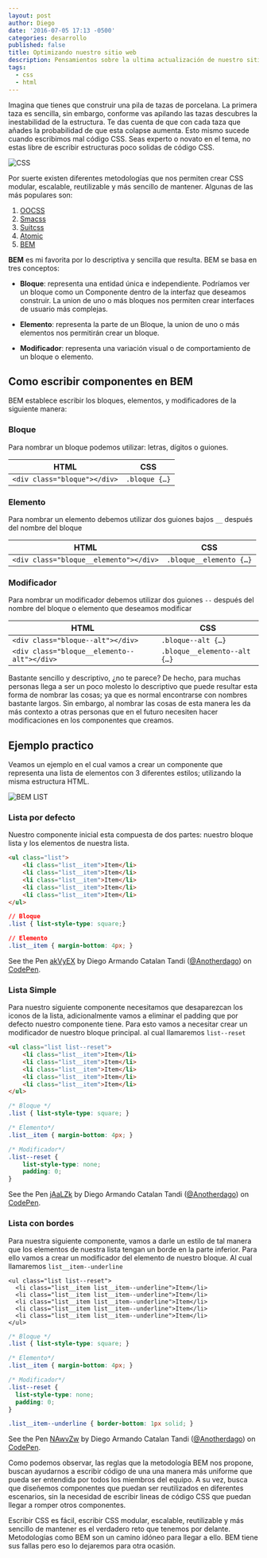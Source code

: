 ```yaml
---
layout: post
author: Diego
date: '2016-07-05 17:13 -0500'
categories: desarrollo
published: false
title: Optimizando nuestro sitio web
description: Pensamientos sobre la ultima actualización de nuestro sitio web.
tags:
  - css
  - html
---
```

Imagina que tienes que construir una pila de tazas de porcelana. La primera taza es sencilla, sin embargo, conforme vas apilando las tazas descubres la inestabilidad de la estructura. Te das cuenta de que con cada taza que añades la probabilidad de que esta colapse aumenta. Esto mismo sucede cuando escribimos mal código CSS. Seas experto o novato en el tema, no estas libre de escribir estructuras poco solidas de código CSS. 

![CSS]({{site.baseurl}}/uploads/stacked-espresso-cups.jpg)

Por suerte existen diferentes metodologías que nos permiten crear CSS modular, escalable, reutilizable y más sencillo de mantener. Algunas de las más populares son:

1. [OOCSS](http://oocss.org/)
2. [Smacss](http://smacss.com/)
3. [Suitcss](http://suitcss.github.io/)
4. [Atomic](http://github.com/nemophrost/atomic-css)
5. [BEM](https://en.bem.info/methodology/)


**BEM** es mi favorita por lo descriptiva y sencilla que resulta. BEM se basa en tres conceptos:

- **Bloque**: representa una entidad única e independiente. Podríamos ver un bloque como un Componente dentro de la interfaz que deseamos construir. La union de uno o más bloques nos permiten crear interfaces de usuario más complejas.

- **Elemento**: representa la parte de un Bloque, la union de uno o más elementos nos permitirán crear un bloque.

- **Modificador**: representa una variación visual o de comportamiento de un bloque o elemento.


## Como escribir componentes en BEM

BEM establece escribir los bloques, elementos, y modificadores de la siguiente manera:

### Bloque
Para nombrar un bloque podemos utilizar: letras, dígitos o guiones.

| HTML                       | CSS          |
|----------------------------|--------------|
|`<div class="bloque"></div>`| `.bloque {…}`|

### Elemento
Para nombrar un elemento debemos utilizar dos guiones bajos `__` después del nombre del bloque

| HTML                                 | CSS                    |
|--------------------------------------|------------------------|
|`<div class="bloque__elemento"></div>`| `.bloque__elemento {…}`|

### Modificador
Para nombrar un modificador debemos utilizar dos guiones `--` después del nombre del bloque o elemento que deseamos modificar

| HTML                                      | CSS                         |
|-------------------------------------------|-----------------------------|
|`<div class="bloque--alt"></div>`          | `.bloque--alt {…}`          |
|`<div class="bloque__elemento--alt"></div>`| `.bloque__elemento--alt {…}`|

Bastante sencillo y descriptivo, ¿no te parece? De hecho, para muchas personas llega a ser un poco molesto lo descriptivo que puede resultar esta forma de nombrar las cosas; ya que es normal encontrarse con nombres bastante largos. Sin embargo, al nombrar las cosas de esta manera les da más contexto a otras personas que en el futuro necesiten hacer modificaciones en los componentes que creamos. 

## Ejemplo practico

Veamos un ejemplo en el cual vamos a crear un componente que representa una lista de elementos con 3 diferentes estilos; utilizando la misma estructura HTML.

![BEM LIST]({{site.baseurl}}/uploads/BEM-LIST.png)

### Lista por defecto

Nuestro componente inicial esta compuesta de dos partes: nuestro bloque lista y los elementos de nuestra lista. 

```HTML
<ul class="list">
    <li class="list__item">Item</li>
    <li class="list__item">Item</li>
    <li class="list__item">Item</li>
    <li class="list__item">Item</li>
    <li class="list__item">Item</li> 
</ul>
```

```CSS
// Bloque 
.list { list-style-type: square;}

// Elemento
.list__item { margin-bottom: 4px; }
```

<p data-height="265" data-theme-id="0" data-slug-hash="akVyEX" data-default-tab="result" data-user="Anotherdago" data-embed-version="2" class="codepen">See the Pen <a href="http://codepen.io/Anotherdago/pen/akVyEX/">akVyEX</a> by Diego Armando Catalan Tandi (<a href="http://codepen.io/Anotherdago">@Anotherdago</a>) on <a href="http://codepen.io">CodePen</a>.</p>

### Lista Simple
Para nuestro siguiente componente necesitamos que desaparezcan los iconos de la lista, adicionalmente vamos a eliminar el padding que por defecto nuestro componente tiene. Para esto vamos a necesitar crear un modificador de nuestro bloque principal. al cual llamaremos `list--reset`

```HTML
<ul class="list list--reset">
	<li class="list__item">Item</li>
    <li class="list__item">Item</li>
    <li class="list__item">Item</li>
    <li class="list__item">Item</li>
    <li class="list__item">Item</li> 
</ul>
```

```CSS
/* Bloque */ 
.list { list-style-type: square; }

/* Elemento*/
.list__item { margin-bottom: 4px; }

/* Modificador*/
.list--reset {
	list-style-type: none;
  	padding: 0;
}
```
<p data-height="265" data-theme-id="0" data-slug-hash="jAaLZk" data-default-tab="result" data-user="Anotherdago" data-embed-version="2" class="codepen">See the Pen <a href="http://codepen.io/Anotherdago/pen/jAaLZk/">jAaLZk</a> by Diego Armando Catalan Tandi (<a href="http://codepen.io/Anotherdago">@Anotherdago</a>) on <a href="http://codepen.io">CodePen</a>.</p>

### Lista con bordes
Para nuestra siguiente componente, vamos a darle un estilo de tal manera que los elementos de nuestra lista tengan un borde en la parte inferior. Para ello vamos a crear un modificador del elemento de nuestro bloque. Al cual llamaremos `list__item--underline`

```
<ul class="list list--reset">
  <li class="list__item list__item--underline">Item</li>
  <li class="list__item list__item--underline">Item</li>
  <li class="list__item list__item--underline">Item</li>
  <li class="list__item list__item--underline">Item</li>
  <li class="list__item list__item--underline">Item</li> 
</ul>
```	

```CSS
/* Bloque */ 
.list { list-style-type: square; }

/* Elemento*/
.list__item { margin-bottom: 4px; }

/* Modificador*/
.list--reset {
  list-style-type: none;
  padding: 0;
}

.list__item--underline { border-bottom: 1px solid; }
```
<p data-height="265" data-theme-id="0" data-slug-hash="NAwvZw" data-default-tab="result" data-user="Anotherdago" data-embed-version="2" class="codepen">See the Pen <a href="http://codepen.io/Anotherdago/pen/NAwvZw/">NAwvZw</a> by Diego Armando Catalan Tandi (<a href="http://codepen.io/Anotherdago">@Anotherdago</a>) on <a href="http://codepen.io">CodePen</a>.</p>
<script async src="//assets.codepen.io/assets/embed/ei.js"></script>

Como podemos observar, las reglas que la metodología BEM nos propone, buscan ayudarnos a escribir código de una una manera más uniforme que pueda ser entendida por todos los miembros del equipo. A su vez, busca que diseñemos componentes que puedan ser reutilizados en diferentes escenarios, sin la necesidad de escribir lineas de código CSS que puedan llegar a romper otros componentes. 

Escribir CSS es fácil, escribir CSS modular, escalable, reutilizable y más sencillo de mantener es el verdadero reto que tenemos por delante. Metodologías como BEM son un camino idóneo para llegar a ello. BEM tiene sus fallas pero eso lo dejaremos para otra ocasión.